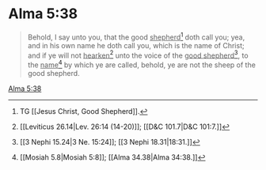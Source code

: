 # Alma 5:38

> Behold, I say unto you, that the good <u>shepherd</u>[^a] doth call you; yea, and in his own name he doth call you, which is the name of Christ; and if ye will not <u>hearken</u>[^b] unto the voice of the <u>good shepherd</u>[^c], to the <u>name</u>[^d] by which ye are called, behold, ye are not the sheep of the good shepherd.

[Alma 5:38](https://www.churchofjesuschrist.org/study/scriptures/bofm/alma/5?lang=eng&id=p38#p38)


[^a]: TG [[Jesus Christ, Good Shepherd]].
[^b]: [[Leviticus 26.14|Lev. 26:14 (14-20)]]; [[D&C 101.7|D&C 101:7.]]
[^c]: [[3 Nephi 15.24|3 Ne. 15:24]]; [[3 Nephi 18.31|18:31.]]
[^d]: [[Mosiah 5.8|Mosiah 5:8]]; [[Alma 34.38|Alma 34:38.]]
